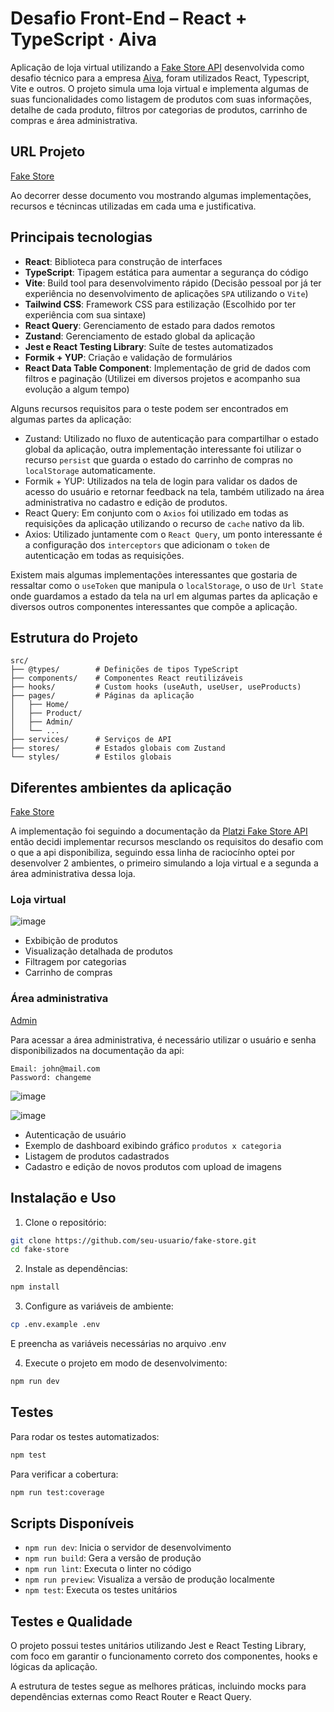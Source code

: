 # Desafio Front-End – React + TypeScript · **Aiva**

Aplicação de loja virtual utilizando a [Fake Store API](https://api.escuelajs.co/docs#/) desenvolvida como desafio técnico para a empresa [Aiva](https://aivatech.co/), foram utilizados React, Typescript, Vite e outros. O projeto simula uma loja virtual e implementa algumas de suas funcionalidades como listagem de produtos com suas informações, detalhe de cada produto, filtros por categorias de produtos, carrinho de compras e área administrativa.

## URL Projeto
[Fake Store](https://fake-store-aiva.vercel.app/)

Ao decorrer desse documento vou mostrando algumas implementações, recursos e técnincas utilizadas em cada uma e justificativa.

## Principais tecnologias

- **React**: Biblioteca para construção de interfaces
- **TypeScript**: Tipagem estática para aumentar a segurança do código
- **Vite**: Build tool para desenvolvimento rápido (Decisão pessoal por já ter experiência no desenvolvimento de aplicações `SPA` utilizando o `Vite`)
- **Tailwind CSS**: Framework CSS para estilização (Escolhido por ter experiência com sua sintaxe)
- **React Query**: Gerenciamento de estado para dados remotos
- **Zustand**: Gerenciamento de estado global da aplicação
- **Jest e React Testing Library**: Suíte de testes automatizados
- **Formik + YUP**: Criação e validação de formulários
- **React Data Table Component**: Implementação de grid de dados com filtros e paginação (Utilizei em diversos projetos e acompanho sua evolução a algum tempo)

Alguns recursos requisitos para o teste podem ser encontrados em algumas partes da aplicação:

 - Zustand: Utilizado no fluxo de autenticação para compartilhar o estado global da aplicação, outra implementação interessante foi utilizar o recurso `persist` que guarda o estado do carrinho de compras no `localStorage` automaticamente.
 - Formik + YUP: Utilizados na tela de login para validar os dados de acesso do usuário e retornar feedback na tela, também utilizado na área administrativa no cadastro e edição de produtos.
 - React Query: Em conjunto com o `Axios` foi utilizado em todas as requisições da aplicação utilizando o recurso de `cache` nativo da lib.
 - Axios: Utilizado juntamente com o `React Query`, um ponto interessante é a configuração dos `interceptors` que adicionam o `token` de autenticação em todas as requisições.
   
Existem mais algumas implementações interessantes que gostaria de ressaltar como o `useToken` que manipula o `localStorage`, o uso de `Url State` onde guardamos a estado da tela na url em algumas partes da aplicação e diversos outros componentes interessantes que compõe a aplicação.

## Estrutura do Projeto

```
src/
├── @types/        # Definições de tipos TypeScript
├── components/    # Componentes React reutilizáveis
├── hooks/         # Custom hooks (useAuth, useUser, useProducts)
├── pages/         # Páginas da aplicação
│   ├── Home/
│   ├── Product/
│   ├── Admin/
│   └── ...
├── services/      # Serviços de API
├── stores/        # Estados globais com Zustand
└── styles/        # Estilos globais
```

## Diferentes ambientes da aplicação

[Fake Store](https://fake-store-aiva.vercel.app/)

A implementação foi seguindo a documentação da [Platzi Fake Store API](https://fakeapi.platzi.com/en/about/introduction/) então decidi implementar recursos mesclando os requisitos do desafio com o que a api disponibiliza, seguindo essa linha de raciocínho optei por desenvolver 2 ambientes, o primeiro simulando a loja virtual e a segunda a área administrativa dessa loja.

### Loja virtual
![image](https://github.com/user-attachments/assets/a9e7f02f-e2b2-4d71-82e4-45938bee2477)

- Exbibição de produtos
- Visualização detalhada de produtos
- Filtragem por categorias
- Carrinho de compras

### Área administrativa

[Admin](https://fake-store-aiva.vercel.app/admin)

Para acessar a área administrativa, é necessário utilizar o usuário e senha disponibilizados na documentação da api:

```
Email: john@mail.com
Password: changeme
```

![image](https://github.com/user-attachments/assets/c423c30e-7670-4101-80c6-3b4d9a9748dd)


![image](https://github.com/user-attachments/assets/8ce7811f-b088-4d72-a08a-78c1c21204f8)

- Autenticação de usuário
- Exemplo de dashboard exibindo gráfico `produtos x categoria`
- Listagem de produtos cadastrados
- Cadastro e edição de novos produtos com upload de imagens

## Instalação e Uso

1. Clone o repositório:
```bash
git clone https://github.com/seu-usuario/fake-store.git
cd fake-store
```

2. Instale as dependências:
```bash
npm install
```

3. Configure as variáveis de ambiente:
```bash
cp .env.example .env
```
E preencha as variáveis necessárias no arquivo .env

4. Execute o projeto em modo de desenvolvimento:
```bash
npm run dev
```

## Testes

Para rodar os testes automatizados:

```bash
npm test
```

Para verificar a cobertura:

```bash
npm run test:coverage
```

## Scripts Disponíveis

- `npm run dev`: Inicia o servidor de desenvolvimento
- `npm run build`: Gera a versão de produção
- `npm run lint`: Executa o linter no código
- `npm run preview`: Visualiza a versão de produção localmente
- `npm test`: Executa os testes unitários


## Testes e Qualidade

O projeto possui testes unitários utilizando Jest e React Testing Library, com foco em garantir o funcionamento correto dos componentes, hooks e lógicas da aplicação.

A estrutura de testes segue as melhores práticas, incluindo mocks para dependências externas como React Router e React Query.

